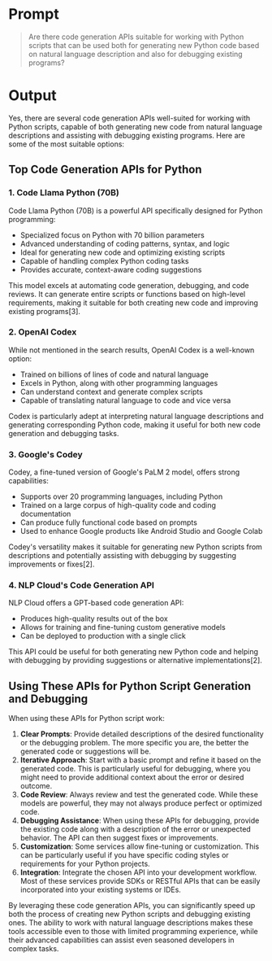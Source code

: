 # Prompt

> Are there code generation APIs suitable for working with Python scripts that can be used both for generating new Python code based on natural language description and also for debugging existing programs?

# Output

Yes, there are several code generation APIs well-suited for working with Python scripts, capable of both generating new code from natural language descriptions and assisting with debugging existing programs. Here are some of the most suitable options:

## Top Code Generation APIs for Python

### 1. Code Llama Python (70B)

Code Llama Python (70B) is a powerful API specifically designed for Python programming:

- Specialized focus on Python with 70 billion parameters
- Advanced understanding of coding patterns, syntax, and logic
- Ideal for generating new code and optimizing existing scripts
- Capable of handling complex Python coding tasks
- Provides accurate, context-aware coding suggestions

This model excels at automating code generation, debugging, and code reviews. It can generate entire scripts or functions based on high-level requirements, making it suitable for both creating new code and improving existing programs\[3].

### 2. OpenAI Codex

While not mentioned in the search results, OpenAI Codex is a well-known option:

- Trained on billions of lines of code and natural language
- Excels in Python, along with other programming languages
- Can understand context and generate complex scripts
- Capable of translating natural language to code and vice versa

Codex is particularly adept at interpreting natural language descriptions and generating corresponding Python code, making it useful for both new code generation and debugging tasks.

### 3. Google's Codey

Codey, a fine-tuned version of Google's PaLM 2 model, offers strong capabilities:

- Supports over 20 programming languages, including Python
- Trained on a large corpus of high-quality code and coding documentation
- Can produce fully functional code based on prompts
- Used to enhance Google products like Android Studio and Google Colab

Codey's versatility makes it suitable for generating new Python scripts from descriptions and potentially assisting with debugging by suggesting improvements or fixes\[2].

### 4. NLP Cloud's Code Generation API

NLP Cloud offers a GPT-based code generation API:

- Produces high-quality results out of the box
- Allows for training and fine-tuning custom generative models
- Can be deployed to production with a single click

This API could be useful for both generating new Python code and helping with debugging by providing suggestions or alternative implementations\[2].

## Using These APIs for Python Script Generation and Debugging

When using these APIs for Python script work:

1. **Clear Prompts**: Provide detailed descriptions of the desired functionality or the debugging problem. The more specific you are, the better the generated code or suggestions will be.
2. **Iterative Approach**: Start with a basic prompt and refine it based on the generated code. This is particularly useful for debugging, where you might need to provide additional context about the error or desired outcome.
3. **Code Review**: Always review and test the generated code. While these models are powerful, they may not always produce perfect or optimized code.
4. **Debugging Assistance**: When using these APIs for debugging, provide the existing code along with a description of the error or unexpected behavior. The API can then suggest fixes or improvements.
5. **Customization**: Some services allow fine-tuning or customization. This can be particularly useful if you have specific coding styles or requirements for your Python projects.
6. **Integration**: Integrate the chosen API into your development workflow. Most of these services provide SDKs or RESTful APIs that can be easily incorporated into your existing systems or IDEs.

By leveraging these code generation APIs, you can significantly speed up both the process of creating new Python scripts and debugging existing ones. The ability to work with natural language descriptions makes these tools accessible even to those with limited programming experience, while their advanced capabilities can assist even seasoned developers in complex tasks.





